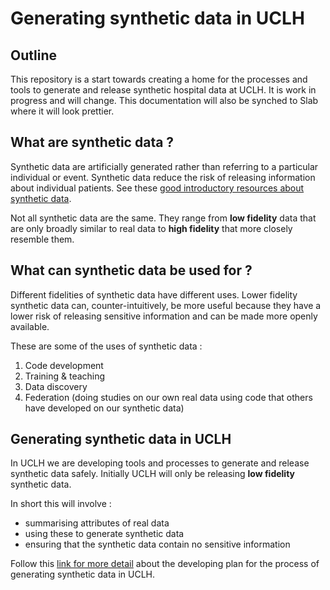 # Generating synthetic data in UCLH

## Outline
This repository is a start towards creating a home for the processes and tools to generate and release synthetic hospital data at UCLH. It is work in progress and will change. This documentation will also be synched to Slab where it will look prettier.

## What are synthetic data ?
Synthetic data are artificially generated rather than referring to a particular individual or event. Synthetic data reduce the risk of releasing information about individual patients. See these [good introductory resources about synthetic data](https://www.researchdata.scot/engage-and-learn/data-explainers/intro-to-synthetic-data/). 

Not all synthetic data are the same. They range from **low fidelity** data that are only broadly similar to real data to **high fidelity** that more closely resemble them. 

## What can synthetic data be used for ?
Different fidelities of synthetic data have different uses. Lower fidelity synthetic data can, counter-intuitively, be more useful because they have a lower risk of releasing sensitive information and can be made more openly available. 

These are some of the uses of synthetic data :

1. Code development
1. Training & teaching
1. Data discovery
1. Federation (doing studies on our own real data using code that others have developed on our synthetic data)

## Generating synthetic data in UCLH 

In UCLH we are developing tools and processes to generate and release synthetic data safely. Initially UCLH will only be releasing **low fidelity** synthetic data.

In short this will involve :
* summarising attributes of real data
* using these to generate synthetic data 
* ensuring that the synthetic data contain no sensitive information

Follow this [link for more detail](01-uclh-synthetic-data-process.md) about the developing plan for the process of generating synthetic data in UCLH.